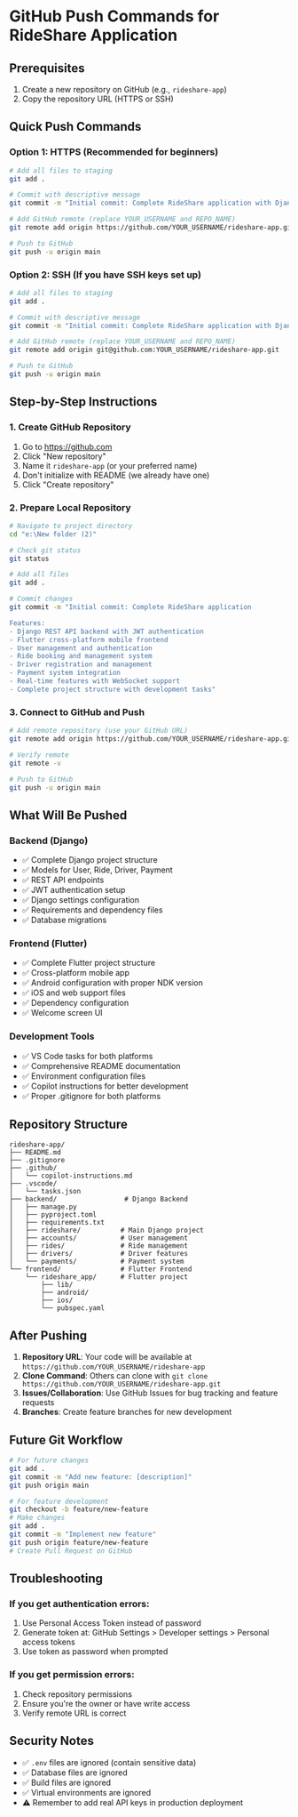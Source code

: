 # GitHub Push Commands for RideShare Application

## Prerequisites

1. Create a new repository on GitHub (e.g., `rideshare-app`)
2. Copy the repository URL (HTTPS or SSH)

## Quick Push Commands

### Option 1: HTTPS (Recommended for beginners)

```bash
# Add all files to staging
git add .

# Commit with descriptive message
git commit -m "Initial commit: Complete RideShare application with Django backend and Flutter frontend"

# Add GitHub remote (replace YOUR_USERNAME and REPO_NAME)
git remote add origin https://github.com/YOUR_USERNAME/rideshare-app.git

# Push to GitHub
git push -u origin main
```

### Option 2: SSH (If you have SSH keys set up)

```bash
# Add all files to staging
git add .

# Commit with descriptive message
git commit -m "Initial commit: Complete RideShare application with Django backend and Flutter frontend"

# Add GitHub remote (replace YOUR_USERNAME and REPO_NAME)
git remote add origin git@github.com:YOUR_USERNAME/rideshare-app.git

# Push to GitHub
git push -u origin main
```

## Step-by-Step Instructions

### 1. Create GitHub Repository

1. Go to https://github.com
2. Click "New repository"
3. Name it `rideshare-app` (or your preferred name)
4. Don't initialize with README (we already have one)
5. Click "Create repository"

### 2. Prepare Local Repository

```bash
# Navigate to project directory
cd "e:\New folder (2)"

# Check git status
git status

# Add all files
git add .

# Commit changes
git commit -m "Initial commit: Complete RideShare application

Features:
- Django REST API backend with JWT authentication
- Flutter cross-platform mobile frontend
- User management and authentication
- Ride booking and management system
- Driver registration and management
- Payment system integration
- Real-time features with WebSocket support
- Complete project structure with development tasks"
```

### 3. Connect to GitHub and Push

```bash
# Add remote repository (use your GitHub URL)
git remote add origin https://github.com/YOUR_USERNAME/rideshare-app.git

# Verify remote
git remote -v

# Push to GitHub
git push -u origin main
```

## What Will Be Pushed

### Backend (Django)

- ✅ Complete Django project structure
- ✅ Models for User, Ride, Driver, Payment
- ✅ REST API endpoints
- ✅ JWT authentication setup
- ✅ Django settings configuration
- ✅ Requirements and dependency files
- ✅ Database migrations

### Frontend (Flutter)

- ✅ Complete Flutter project structure
- ✅ Cross-platform mobile app
- ✅ Android configuration with proper NDK version
- ✅ iOS and web support files
- ✅ Dependency configuration
- ✅ Welcome screen UI

### Development Tools

- ✅ VS Code tasks for both platforms
- ✅ Comprehensive README documentation
- ✅ Environment configuration files
- ✅ Copilot instructions for better development
- ✅ Proper .gitignore for both platforms

## Repository Structure

```
rideshare-app/
├── README.md
├── .gitignore
├── .github/
│   └── copilot-instructions.md
├── .vscode/
│   └── tasks.json
├── backend/                 # Django Backend
│   ├── manage.py
│   ├── pyproject.toml
│   ├── requirements.txt
│   ├── rideshare/          # Main Django project
│   ├── accounts/           # User management
│   ├── rides/              # Ride management
│   ├── drivers/            # Driver features
│   └── payments/           # Payment system
└── frontend/               # Flutter Frontend
    └── rideshare_app/      # Flutter project
        ├── lib/
        ├── android/
        ├── ios/
        └── pubspec.yaml
```

## After Pushing

1. **Repository URL**: Your code will be available at `https://github.com/YOUR_USERNAME/rideshare-app`
2. **Clone Command**: Others can clone with `git clone https://github.com/YOUR_USERNAME/rideshare-app.git`
3. **Issues/Collaboration**: Use GitHub Issues for bug tracking and feature requests
4. **Branches**: Create feature branches for new development

## Future Git Workflow

```bash
# For future changes
git add .
git commit -m "Add new feature: [description]"
git push origin main

# For feature development
git checkout -b feature/new-feature
# Make changes
git add .
git commit -m "Implement new feature"
git push origin feature/new-feature
# Create Pull Request on GitHub
```

## Troubleshooting

### If you get authentication errors:

1. Use Personal Access Token instead of password
2. Generate token at: GitHub Settings > Developer settings > Personal access tokens
3. Use token as password when prompted

### If you get permission errors:

1. Check repository permissions
2. Ensure you're the owner or have write access
3. Verify remote URL is correct

## Security Notes

- ✅ `.env` files are ignored (contain sensitive data)
- ✅ Database files are ignored
- ✅ Build files are ignored
- ✅ Virtual environments are ignored
- ⚠️ Remember to add real API keys in production deployment
